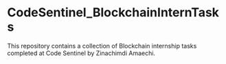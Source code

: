 # CodeSentinel_BlockchainInternTasks
This repository contains a collection of Blockchain internship tasks completed at Code Sentinel by Zinachimdi Amaechi.
